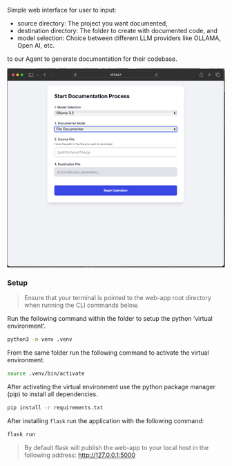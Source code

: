 Simple web interface for user to input:
- source directory: The project you want documented,
- destination directory: The folder to create with documented code, and
- model selection: Choice between different LLM providers like OLLAMA, Open AI, etc.

to our Agent to generate documentation for their codebase.

![image](screenshots/web-app.png)

### Setup

> Ensure that your terminal is pointed to the web-app root directory when running the CLI commands below.

Run the following command within the folder to setup the python ‘virtual environment’.
```bash
python3 -m venv .venv
```

From the same folder run the following command to activate the virtual environment.
```bash
source .venv/bin/activate
```

After activating the virtual environment use the python package manager (pip) to install all dependencies.
```bash
pip install -r requirements.txt
```

After installing `flask` run the application with the following command:
```bash
flask run
```

> By default flask will publish the web-app to your local host in the following address: http://127.0.0.1:5000